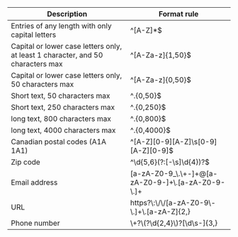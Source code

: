| Description                                                     | Format rule                                                                      |
|-----------------------------------------------------------------|----------------------------------------------------------------------------------|
| Entries of any length with only capital letters                 | ^[A-Z]*$                                                                         |
| Capital or lower case letters only, at least 1 character, and 50 characters max | ^[A-Za-z]{1,50}$                                                                 |
| Capital or lower case letters only, 50 characters max           | ^[A-Za-z]{0,50}$                                                                |
| Short text, 50 characters max                                   | ^.{0,50}$                                                                        |
| Short text, 250 characters max                                  | ^.{0,250}$                                                                       |
| long text, 800 characters max                                   | ^.{0,800}$                                                                      |
| long text, 4000 characters max                                  | ^.{0,4000}$                                                                      |
| Canadian postal codes (A1A 1A1)                                 | ^[A-Z][0-9][A-Z]\\s[0-9][A-Z][0-9]$                                             |
| Zip code                                                        | ^\d{5,6}(?:[-\s]\d{4})?$                                                        |
| Email address                                                   | [a-zA-Z0-9_\\.\\+-]+@[a-zA-Z0-9-]+\\.[a-zA-Z0-9-\\.]+                          |
| URL                                                             | https?\\:\\/\\/[a-zA-Z0-9\\-\\.]+\\.[a-zA-Z]{2,}                               |
| Phone number                                                    | \\+?\\(?\\d{2,4}\\)?[\\d\\s-]{3,}                                              |
